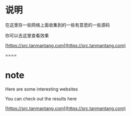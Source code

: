 # 说明
在这里存一些网络上面收集到的一些有意思的一些源码

你可以去这里查看效果

[https://src.tanmantang.com](https://src.tanmantang.com)

====
# note
Here are some interesting websites

You can check out the results here

[https://src.tanmantang.com](https://src.tanmantang.com)


